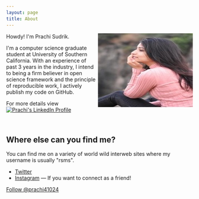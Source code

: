 ```yaml
---
layout: page
title: About
---
```


<img class="about-me-image" src="/images/me.png" width="256" height="200" align="right">

Howdy! I'm Prachi Sudrik.

I'm a computer science graduate student at University of Southern California. With an experience of past 3 years in the industry, I intend to being a firm believer in open science framework and the principle of reproducible work, I actively publish my code on GitHub.

For more details view <a href="https://www.linkedin.com/in/prachi-sudrik/"><img src="https://static.licdn.com/scds/common/u/img/webpromo/btn_myprofile_160x33.png" style="border: none;" width="160" height="33" border="0" alt="Prachi's LinkedIn Profile"></a>

<br/>

## Where else can you find me?

You can find me on a variety of world wild interweb sites where my username is usually "rsms".

- [Twitter](https://www.twitter.com/@prachi41024) 
- [Instagram](https://www.instagram.com/prachisudrik/) — If you want to connect as a friend!


<a href="https://www.twitter.com/@prachi41024" class="twitter-follow-button" data-show-count="false" data-size="large">Follow @prachi41024</a>
<script>!function(d,s,id){var js,fjs=d.getElementsByTagName(s)[0],p=/^http:/.test(d.location)?'http':'https';if(!d.getElementById(id)){js=d.createElement(s);js.id=id;js.src=p+'://platform.twitter.com/widgets.js';fjs.parentNode.insertBefore(js,fjs);}}(document, 'script', 'twitter-wjs');</script>
